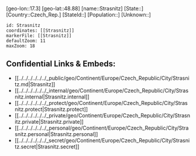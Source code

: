 ﻿---
location: [48.88,17.3]
mapzoom: [7,12] 
mapmarker: city 
type: City
tags:
- geo/City


SpocWebEntityId: 34609
isDeleted: false
confidential: public

---
[geo-lon::17.3]
[geo-lat::48.88]
[name::Strasnitz]
[State::]
[Country::Czech_Rep.]
[StateId::]
[Population::]
[Unknown::]


```leaflet
id: Strasnitz
coordinates: [[Strasnitz]]
markerFile: [[Strasnitz]]
defaultZoom: 11 
maxZoom: 18
```


## Confidential Links & Embeds: 
- [[../../../../../../_public/geo/Continent/Europe/Czech_Republic/City/Strasnitz.md|Strasnitz]] 
- [[../../../../../../_internal/geo/Continent/Europe/Czech_Republic/City/Strasnitz.internal|Strasnitz.internal]] 
- [[../../../../../../_protect/geo/Continent/Europe/Czech_Republic/City/Strasnitz.protect|Strasnitz.protect]] 
- [[../../../../../../_private/geo/Continent/Europe/Czech_Republic/City/Strasnitz.private|Strasnitz.private]] 
- [[../../../../../../_personal/geo/Continent/Europe/Czech_Republic/City/Strasnitz.personal|Strasnitz.personal]] 
- [[../../../../../../_secret/geo/Continent/Europe/Czech_Republic/City/Strasnitz.secret|Strasnitz.secret]] 
